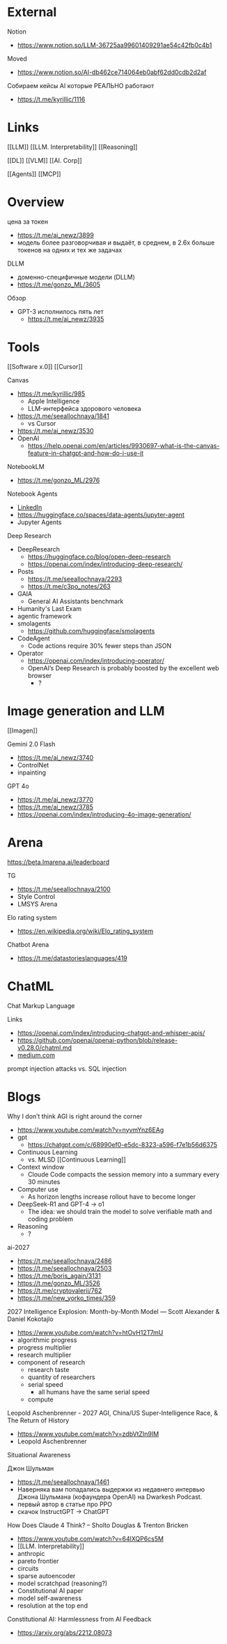 
# External

Notion
- https://www.notion.so/LLM-36725aa99601409291ae54c42fb0c4b1

Moved
- https://www.notion.so/AI-db462ce714064eb0abf62dd0cdb2d2af

Собираем кейсы AI которые РЕАЛЬНО работают
- https://t.me/kyrillic/1116


# Links

[[LLM]]
[[LLM. Interpretability]]
[[Reasoning]]

[[DL]]
[[VLM]]
[[AI. Corp]]

[[Agents]]
[[MCP]]

# Overview

цена за токен
- https://t.me/ai_newz/3899
- модель более разговорчивая и выдаёт, в среднем, в 2.6x больше токенов на одних и тех же задачах

DLLM
- доменно-специфичные модели (DLLM)
- https://t.me/gonzo_ML/3605


Обзор
- GPT-3 исполнилось пять лет
	- https://t.me/ai_newz/3935


# Tools

[[Software x.0]]
[[Cursor]]


Canvas
- https://t.me/kyrillic/985
	- Apple Intelligence
	- LLM-интерфейса здорового человека
- https://t.me/seeallochnaya/1841
	- vs Cursor
- https://t.me/ai_newz/3530
- OpenAI
	- https://help.openai.com/en/articles/9930697-what-is-the-canvas-feature-in-chatgpt-and-how-do-i-use-it



NotebookLM
- https://t.me/gonzo_ML/2976

Notebook Agents
- [LinkedIn](https://www.linkedin.com/posts/lvwerra_jupyter-agents-llms-running-data-analysis-activity-7275570666840457218-lDqR?utm_source=share&utm_medium=member_desktop)
- https://huggingface.co/spaces/data-agents/jupyter-agent
- Jupyter Agents

Deep Research
- DeepResearch
	- https://huggingface.co/blog/open-deep-research
	- https://openai.com/index/introducing-deep-research/
- Posts
	- https://t.me/seeallochnaya/2293
	- https://t.me/c3po_notes/263
- GAIA
	- General AI Assistants benchmark
- Humanity's Last Exam
- agentic framework
- smolagents
	- https://github.com/huggingface/smolagents
- CodeAgent
	- Code actions require 30% fewer steps than JSON
- Operator
	- https://openai.com/index/introducing-operator/
	- OpenAI’s Deep Research is probably boosted by the excellent web browser
		- ?



# Image generation and LLM

[[Imagen]]

Gemini 2.0 Flash
- https://t.me/ai_newz/3740
- ControlNet
- inpainting

GPT 4o
- https://t.me/ai_newz/3770
- https://t.me/ai_newz/3785
- https://openai.com/index/introducing-4o-image-generation/


# Arena


https://beta.lmarena.ai/leaderboard

TG
- https://t.me/seeallochnaya/2100
- Style Control
- LMSYS Arena

Elo rating system
- https://en.wikipedia.org/wiki/Elo_rating_system


Chatbot Arena
- https://t.me/datastorieslanguages/419

# ChatML

Chat Markup Language

Links
- https://openai.com/index/introducing-chatgpt-and-whisper-apis/
- https://github.com/openai/openai-python/blob/release-v0.28.0/chatml.md
- [medium.com](https://cobusgreyling.medium.com/the-introduction-of-chat-markup-language-chatml-is-important-for-a-number-of-reasons-5061f6fe2a85)

prompt injection attacks
vs.
SQL injection


# Blogs

Why I don’t think AGI is right around the corner
- https://www.youtube.com/watch?v=nyvmYnz6EAg
- gpt
	- https://chatgpt.com/c/68990ef0-e5dc-8323-a596-f7e1b56d6375
- Continuous Learning
	- vs. MLSD [[Continuous Learning]]
- Context window
	- Cloude Code compacts the session memory into a summary every 30 minutes
- Computer use
	- As horizon lengths increase rollout have to become longer
- DeepSeek-R1 and GPT-4 -> o1
	- The idea: we should train the model to solve verifiable math and coding problem
- Reasoning
	- ? 


ai-2027
- https://t.me/seeallochnaya/2486
- https://t.me/seeallochnaya/2503
- https://t.me/boris_again/3131
- https://t.me/gonzo_ML/3526
- https://t.me/cryptovalerii/762
- https://t.me/new_yorko_times/359

2027 Intelligence Explosion: Month-by-Month Model — Scott Alexander & Daniel Kokotajlo
- https://www.youtube.com/watch?v=htOvH12T7mU
- algorithmic progress
- progress multiplier
- research multiplier
- component of research
	- research taste
	- quantity of researchers
	- serial speed
		- all humans have the same serial speed
	- compute

Leopold Aschenbrenner - 2027 AGI, China/US Super-Intelligence Race, & The Return of History
- https://www.youtube.com/watch?v=zdbVtZIn9IM
- Leopold Aschenbrenner

Situational Awareness

Джон Шульман
- https://t.me/seeallochnaya/1461
- Наверняка вам попадались выдержки из недавнего интервью Джона Шульмана (кофаундера OpenAI) на Dwarkesh Podcast.
- первый автор в статье про PPO
- скачок InstructGPT -> ChatGPT


How Does Claude 4 Think? – Sholto Douglas & Trenton Bricken
- https://www.youtube.com/watch?v=64lXQP6cs5M
- [[LLM. Interpretability]]
- anthropic
- pareto frontier
- circuits
- sparse autoencoder
- model scratchpad (reasoning?)
- Constitutional AI paper
- model self-awareness
- resolution at the top end

Constitutional AI: Harmlessness from AI Feedback
- https://arxiv.org/abs/2212.08073